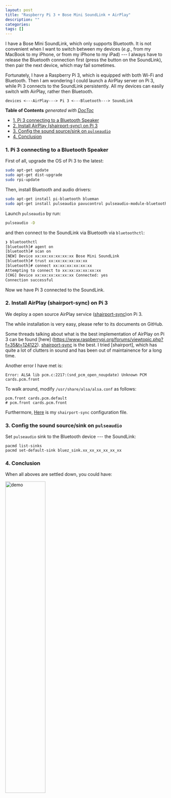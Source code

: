 ```yaml
---
layout: post
title: "Raspberry Pi 3 + Bose Mini SoundLink + AirPlay"
description: ""
categories: 
tags: []
---
```


I have a Bose Mini SoundLink, which only supports Bluetooth. It is not convenient when I want to switch between my devices (_e.g._, from my MacBook to my iPhone, or from my iPhone to my iPad) --- I always have to release the Bluetooth connection first (press the button on the SoundLink), then pair the next device, which may fail sometimes.

Fortunately, I have a Raspberry Pi 3, which is equipped with both Wi-Fi and Bluetooth. Then I am wondering I could launch a AirPlay server on Pi 3, while Pi 3 connects to the SoundLink persistently. All my devices can easily switch with AirPlay, rather then Bluetooth.

```
devices <---AirPlay---> Pi 3 <---Bluetooth---> SoundLink
```

<!-- START doctoc generated TOC please keep comment here to allow auto update -->
<!-- DON'T EDIT THIS SECTION, INSTEAD RE-RUN doctoc TO UPDATE -->
**Table of Contents**  *generated with [DocToc](https://github.com/thlorenz/doctoc)*

- [1. Pi 3 connecting to a Bluetooth Speaker](#1-pi-3-connecting-to-a-bluetooth-speaker)
- [2. Install AirPlay (shairport-sync) on Pi 3](#2-install-airplay-shairport-sync-on-pi-3)
- [3. Config the sound source/sink on `pulseaudio`](#3-config-the-sound-sourcesink-on-pulseaudio)
- [4. Conclusion](#4-conclusion)

<!-- END doctoc generated TOC please keep comment here to allow auto update -->

### 1. Pi 3 connecting to a Bluetooth Speaker

First of all, upgrade the OS of Pi 3 to the latest:

```bash
sudo apt-get update
sudo apt-get dist-upgrade
sudo rpi-update
```

Then, install Bluetooth and audio drivers:

```bash
sudo apt-get install pi-bluetooth blueman
sudo apt-get install pulseaudio pavucontrol pulseaudio-module-bluetooth
```

Launch `pulseaudio` by run:

```bash
pulseaudio -D
```

and then connect to the SoundLink via Bluetooth via `bluetoothctl`:

```bash
❯ bluetoothctl
[bluetooth]# agent on
[bluetooth]# scan on
[NEW] Device xx:xx:xx:xx:xx:xx Bose Mini SoundLink
[bluetooth]# trust xx:xx:xx:xx:xx:xx
[bluetooth]# connect xx:xx:xx:xx:xx:xx
Attempting to connect to xx:xx:xx:xx:xx:xx
[CHG] Device xx:xx:xx:xx:xx:xx Connected: yes
Connection successful
```

Now we have Pi 3 connected to the SoundLink.

### 2. Install AirPlay (shairport-sync) on Pi 3

We deploy a open source AirPlay service ([shairport-sync](https://github.com/mikebrady/shairport-sync))on Pi 3. 

The while installation is very easy, please refer to its documents on GitHub.

Some threads talking about what is the best implementation of AirPlay on Pi 3 can be found [here] (https://www.raspberrypi.org/forums/viewtopic.php?f=35&t=124122). [shairport-sync](https://github.com/mikebrady/shairport-sync) is the best. I tried [shairport], which has quite a lot of clutters in sound and has been out of maintainence for a long time.

Another error I have met is:
```
Error: ALSA lib pcm.c:2217:(snd_pcm_open_noupdate) Unknown PCM cards.pcm.front
```

To walk around, modify `/usr/share/alsa/alsa.conf` as follows:

```
pcm.front cards.pcm.default
# pcm.front cards.pcm.front
```

Furthermore, [Here](https://gist.github.com/chapter09/a9513640035b754813c0bb4e240f6f66) is my `shairport-sync` configuration file.


### 3. Config the sound source/sink on `pulseaudio`

Set `pulseaudio` sink to the Bluetooth device --- the SoundLink:

```
pacmd list-sinks
pacmd set-default-sink bluez_sink.xx_xx_xx_xx_xx_xx
```

### 4. Conclusion

When all aboves are settled down, you could have:

<img src="https://i.imgsafe.org/5930cdae4b.png" alt="demo" style="width: 50%;"/>










